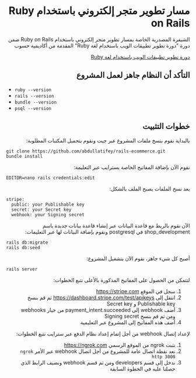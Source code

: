 <div dir="rtl">
<h1> مسار تطوير متجر إلكتروني باستخدام Ruby on Rails </h1>
<p>الشيفرة المصدرية الخاصة بمسار تطوير متجر إلكتروني باستخدام Ruby on Rails ضمن دورة "دورة تطوير تطبيقات الويب باستخدام لغة Ruby" المقدمة من أكاديمية حسوب</p>

<div>
<a href=https://academy.hsoub.com/learn/ruby-web-application-development/">دورة تطوير تطبيقات الويب باستخدام لغة Ruby</a>
</div>

<h2> التأكد أن النظام جاهز لعمل المشروع </h2>
<ul dir="ltr">
<li><code>ruby --version</code></li>
<li><code>rails --version</code></li>
<li><code>bundle --version</code></li>
<li><code>psql --version</code></li>
</ul>
<h2> خطوات التثبيت </h2>
<p>بالبداية نقوم بنسخ ملفات المشروع عبر جيت ونقوم بتحميل المكتبات المطلوبة:</p>
<div dir="ltr"><code><pre>
git clone https://github.com/abdullatifey/rails-ecommerce.git
bundle install
</pre></code></div>
<p>نقوم الآن بإضافة المفاتيح الخاصة بسترايب عبر التعليمة:</p>
<div dir="ltr"><code><pre>
EDITOR=nano rails credentials:edit
</pre></code></div>
<p>بعد نسخ الملفات يصبح الملف بالشكل:</p>
<div dir="ltr"><code><pre>
stripe:
  public: your Publishable key
  secret: your Secret key
  webhook: your Signing secret
</pre></code></div>
<p>الآن نقوم بالربط مع قاعدة البيانات عبر إنشاء قاعدة بيانات جديدة باسم shop_development في postgresql ونقوم بإضافة البيانات لها عبر التعليمات:</p>
<div dir="ltr"><code><pre>
rails db:migrate
rails db:seed
</pre></code></div>
<p>أصبح كل شيء جاهز، نقوم الآن بتشغيل المشروع:</p>
<div dir="ltr"><code><pre>
rails server
</pre></code></div>
<p>لتتمكن من الحصول على المفاتيح المذكورة بالأعلى نتبع الخطوات:</p>

  1. سجل في الموقع  https://stripe.com
  2. انتقل إلى https://dashboard.stripe.com/test/apikeys ثم قم بنسخ Publishable key و Secret key
  3. أضف webhook إلى payment_intent.succeeded من خيار webhooks ومن ثم قم بنسخ Signing secret
  4. أضف هذه المفاتيح إلى المشروع عبر التعليمية

<p>لإعداد إتصال webhook من أجل إتمام إعداد نظام الدفع عبر سترايب نتبع الخطوات:</p>

  1. نثبت ngrok من الموقع الرسمي https://ngrok.com
  2. نعد نقطة اتصال عامة للمشروع من أجل اتصال webhook عبر الأمر `ngrok http 3000`
  3. ندخل إلى قسم developers ومن ثم قسم webhook ونضيف الرابط الذي حصلنا عليه في الخطوة السابقة

</div>

